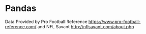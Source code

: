 # Pandas
Data Provided by Pro Football Reference https://www.pro-football-reference.com/ and NFL Savant http://nflsavant.com/about.php

